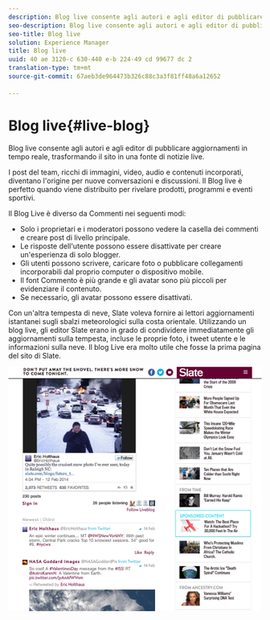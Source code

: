```yaml
---
description: Blog live consente agli autori e agli editor di pubblicare aggiornamenti in tempo reale, trasformando il sito in una fonte di notizie live.
seo-description: Blog live consente agli autori e agli editor di pubblicare aggiornamenti in tempo reale, trasformando il sito in una fonte di notizie live.
seo-title: Blog live
solution: Experience Manager
title: Blog live
uuid: 40 ae 3120-c 630-440 e-b 224-49 cd 99677 dc 2
translation-type: tm+mt
source-git-commit: 67aeb3de964473b326c88c3a3f81ff48a6a12652

---
```



# Blog live{#live-blog}

Blog live consente agli autori e agli editor di pubblicare aggiornamenti in tempo reale, trasformando il sito in una fonte di notizie live.

I post del team, ricchi di immagini, video, audio e contenuti incorporati, diventano l&#39;origine per nuove conversazioni e discussioni. Il Blog live è perfetto quando viene distribuito per rivelare prodotti, programmi e eventi sportivi.

Il Blog Live è diverso da Commenti nei seguenti modi:

* Solo i proprietari e i moderatori possono vedere la casella dei commenti e creare post di livello principale.
* Le risposte dell&#39;utente possono essere disattivate per creare un&#39;esperienza di solo blogger.
* Gli utenti possono scrivere, caricare foto o pubblicare collegamenti incorporabili dal proprio computer o dispositivo mobile.
* Il font Commento è più grande e gli avatar sono più piccoli per evidenziare il contenuto.
* Se necessario, gli avatar possono essere disattivati.

Con un&#39;altra tempesta di neve, Slate voleva fornire ai lettori aggiornamenti istantanei sugli sbalzi meteorologici sulla costa orientale. Utilizzando un blog live, gli editor Slate erano in grado di condividere immediatamente gli aggiornamenti sulla tempesta, incluse le proprie foto, i tweet utente e le informazioni sulla neve. Il blog Live era molto utile che fosse la prima pagina del sito di Slate.

![](assets/LiveBlogSlate_example.png)

